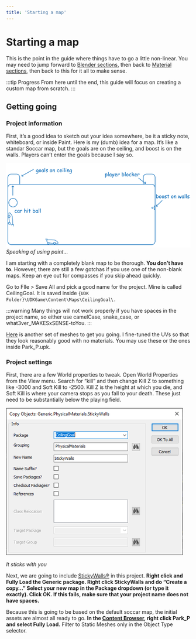 ```yaml
---
title: 'Starting a map'
---
```

# Starting a map

This is the point in the guide where things have to go a little non-linear. You may need to jump forward to [Blender sections](), then back to [Material sections](), then back to this for it all to make sense.

:::tip Progress
From here until the end, this guide will focus on creating a custom map from scratch.
:::

## Getting going

### Project information

First, it’s a good idea to sketch out your idea somewhere, be it a sticky note, whiteboard, or inside Paint. Here is my (dumb) idea for a map. It’s like a standar Soccar map, but the goals are on the ceiling, and boost is on the walls. Players can’t enter the goals because I say so.

![alt text](../.vuepress/public/images/image212.png)
*Speaking of using paint...*

I am starting with a completely blank map to be thorough. **You don’t have to**. However, there are still a few gotchas if you use one of the non-blank maps. Keep an eye out for compasses if you skip ahead quickly.


Go to FIle > Save All and pick a good name for the project. Mine is called CeilingGoal. It is saved inside `{UDK Folder}\UDKGame\Content\Maps\CeilingGoal\.` 

:::warning
Many things will not work properly if you have spaces in the project name, so either use camelCase, snake_case, or what3ver_MAKESxSENSE-toYou.
:::

[Here]() is another set of meshes to get you going. I fine-tuned the UVs so that they look reasonably good with no materials. You may use these or the ones inside Park_P.upk.

### Project settings

First, there are a few World properties to tweak. Open World Properties from the View menu. Search for “kill” and then change Kill Z to something like -3000 and Soft Kill to -2500. Kill Z is the height at which you die, and Soft Kill is where your camera stops as you fall to your death. These just need to be substantially below the playing field.

![alt text](../.vuepress/public/images/image27.png)

*It sticks with you*

Next, we are going to include [StickyWalls®]() in this project. **Right click and Fully Load the Generic package. Right click StickyWalls and do “Create a copy…” Select your new map in the Package dropdown (or type it exactly). Click OK. If this fails, make sure that your project name does not have spaces.**

Because this is going to be based on the default soccar map, the initial assets are almost all ready to go. **In the [Content Browser](), right click Park_P and select Fully Load.** Filter to Static Meshes only in the Object Type selector.

